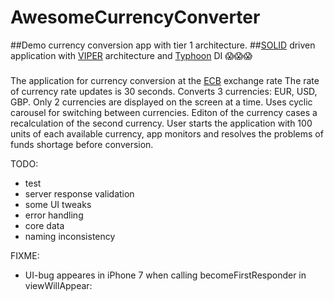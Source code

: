 # AwesomeCurrencyConverter
##Demo currency conversion app with tier 1 architecture. 
##[SOLID](https://en.wikipedia.org/wiki/SOLID_(object-oriented_design)) driven application with [VIPER](https://www.objc.io/issues/13-architecture/viper/) architecture and [Typhoon](http://typhoonframework.org/) DI  😱😱😱
### 

The application for currency conversion at the [ECB](http://www.ecb.europa.eu/stats/eurofxref/eurofxref-daily.xml) exchange rate
The rate of currency rate updates is 30 seconds.
Converts 3 currencies: EUR, USD, GBP.
Only 2 currencies are displayed on the screen at a time. Uses cyclic carousel for switching between currencies. Editon of the currency cases a recalculation of the second currency.
User starts the application with 100 units of each available currency, app monitors and resolves the problems of funds shortage before conversion.

TODO:
* test 
* server response validation
* some UI tweaks
* error handling
* core data
* naming inconsistency

FIXME:
* UI-bug appeares in iPhone 7 when calling becomeFirstResponder in viewWillAppear:
